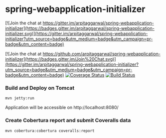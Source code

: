 # spring-webapplication-initializer

[![Join the chat at https://gitter.im/arpitaggarwal/spring-webapplication-initializer](https://badges.gitter.im/arpitaggarwal/spring-webapplication-initializer.svg)](https://gitter.im/arpitaggarwal/spring-webapplication-initializer?utm_source=badge&utm_medium=badge&utm_campaign=pr-badge&utm_content=badge)

[![Join the chat at https://github.com/arpitaggarwal/spring-webapplication-initializer](https://badges.gitter.im/Join%20Chat.svg)](https://gitter.im/arpitaggarwal/spring-webapplication-initializer?utm_source=badge&utm_medium=badge&utm_campaign=pr-badge&utm_content=badge)
[![Coverage Status](https://coveralls.io/repos/github/arpitaggarwal/spring-webapplication-initializer/badge.svg?branch=master)](https://coveralls.io/github/arpitaggarwal/spring-webapplication-initializer?branch=master)
[![Build Status](https://api.travis-ci.org/arpitaggarwal/spring-webapplication-initializer.svg?branch=master)](https://travis-ci.org/arpitaggarwal/spring-webapplication-initializer)

### Build and Deploy on Tomcat

```
mvn jetty:run
```

Application will be accessible on http://localhost:8080/

### Create Cobertura report and submit Coveralls data

```
mvn cobertura:cobertura coveralls:report
```
